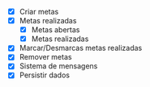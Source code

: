- [x] Criar metas
- [x] Metas realizadas
  - [x] Metas abertas
  - [x] Metas realizadas
- [x] Marcar/Desmarcas metas realizadas
- [x] Remover metas
- [x] Sistema de mensagens
- [x] Persistir dados
